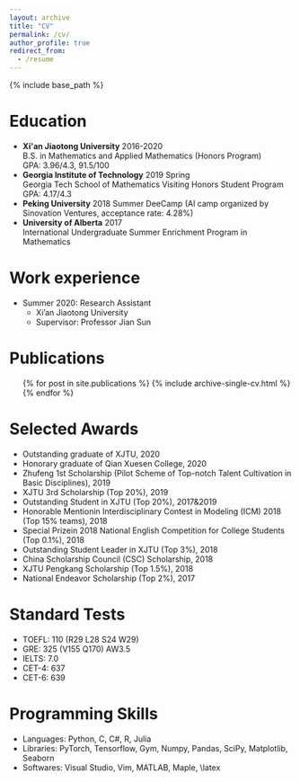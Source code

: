 ```yaml
---
layout: archive
title: "CV"
permalink: /cv/
author_profile: true
redirect_from:
  - /resume
---
```


{% include base_path %}

Education
======
* **Xi'an Jiaotong University** 2016-2020  
B.S. in Mathematics and Applied Mathematics (Honors Program)  
GPA: 3.96/4.3, 91.5/100
* **Georgia Institute of Technology** 2019 Spring  
Georgia Tech School of Mathematics Visiting Honors Student Program  
GPA: 4.17/4.3
* **Peking University** 2018 Summer
DeeCamp (AI camp organized by Sinovation Ventures, acceptance rate: 4.28%)
* **University of Alberta** 2017  
International Undergraduate Summer Enrichment Program in Mathematics

Work experience
======
* Summer 2020: Research Assistant
  * Xi’an Jiaotong University
  * Supervisor: Professor Jian Sun
  

Publications
======
  <ul>{% for post in site.publications %}
    {% include archive-single-cv.html %}
  {% endfor %}</ul>
  
Selected Awards 
======
* Outstanding graduate of XJTU, 2020
* Honorary graduate of Qian Xuesen College, 2020
* Zhufeng 1st Scholarship (Pilot Scheme of Top-notch Talent Cultivation in Basic Disciplines), 2019
* XJTU 3rd Scholarship (Top 20%), 2019
* Outstanding Student in XJTU (Top 20%), 2017&2019
* Honorable Mentionin Interdisciplinary Contest in Modeling (ICM) 2018 (Top 15% teams), 2018
* Special Prizein 2018 National English Competition for College Students (Top 0.1%), 2018
* Outstanding Student Leader in XJTU (Top 3%), 2018
* China Scholarship Council (CSC) Scholarship, 2018
* XJTU Pengkang Scholarship (Top 1.5%), 2018
* National Endeavor Scholarship (Top 2%), 2017
  

Standard Tests
======
* TOEFL: 110 (R29 L28 S24 W29)
* GRE: 325 (V155 Q170) AW3.5
* IELTS: 7.0
* CET-4: 637
* CET-6: 639

Programming Skills
======
* Languages: Python, C, C#, R, Julia
* Libraries: PyTorch, Tensorflow, Gym, Numpy, Pandas, SciPy, Matplotlib, Seaborn
* Softwares: Visual Studio, Vim, MATLAB, Maple, \latex



